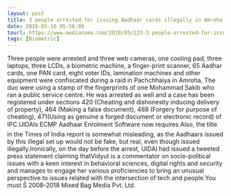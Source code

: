 ```yaml
---
layout: post
title: 3 people arrested for issuing Aadhaar cards illegally in Amroha
date: 2018-05-10 05:56:09
tourl: https://www.medianama.com/2018/05/223-3-people-arrested-for-issuing-aadhaar-cards-illegally-in-amroha/
tags: [Biometric]
---
```

Three people were arrested and three web cameras, one cooling pad, three laptops, three LCDs, a biometric machine, a finger-print scanner, 65 Aadhar cards, one PAN card, eight voter IDs, lamination machines and other equipment were confiscated during a raid in Pachchhaiya in Amroha, The duo were using a stamp of the fingerprints of one Mohammad Sakib who ran a public service centre. He was arrested as well and a case has been registered under sections 420 (Cheating and dishonestly inducing delivery of property), 464 (Making a false document), 468 (Forgery for purpose of cheating), 471(Using as genuine a forged document or electronic record) of IPC.UIDAIs ECMP Aadhaar Enrolment Software now requires Also, the title in the Times of India report is somewhat misleading, as the Aadhaars issued by this illegal set up would not be fake, but real, even though issued illegally.Ironically, on the day before the arrest, UIDAI had issued a tweeted press statement claiming thatVidyut is a commentator on socio-political issues with a keen interest in behavioral sciences, digital rights and security and manages to engage her various proficiencies to bring an unusual perspective to issues related with the intersection of tech and people.You must Š 2008-2018 Mixed Bag Media Pvt. Ltd.